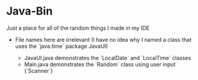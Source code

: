 # Java-Bin
Just a place for all of the random things I made in my IDE
<ul>
  <li>File names here are irrelevant (I have no idea why I named a class that uses the `java.time` package JavaUI)</li>
    <ul>
      <li>JavaUI.java demonstrates the `LocalDate` and `LocalTime` classes</li>
      <li>Main.java demonstrates the `Random` class using user input (`Scanner`)</li>
    </ul>
</ul>
